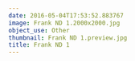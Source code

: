 ```yaml
---
date: 2016-05-04T17:53:52.883767
image: Frank ND 1.2000x2000.jpg
object_use: Other
thumbnail: Frank ND 1.preview.jpg
title: Frank ND 1
---
```


